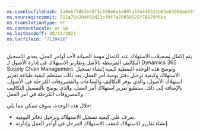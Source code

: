 ```yaml
---
ms.openlocfilehash: 1a0e6738b3b58f1c199e6e1d90fa53e440331b85e63966ee349aa4ac37e086cf
ms.sourcegitcommit: 511a76b204f93d23cf9f7a70059525f79170f6bb
ms.translationtype: HT
ms.contentlocale: ar-SA
ms.lasthandoff: 08/11/2021
ms.locfileid: "7139426"
---
```

يتم إكمال تسجيلات الاستهلاك عند اكتمال مهمة الصيانة لأحد أوامر العمل. يغذي التسجيل التكاليف المرتبطة بالأصل وتقارير الاستهلاك في إدارة الأصول لـ Dynamics 365 Supply Chain Management. وتوضح هذه الوحدة النمطية كيفية إنشاء تسجيل الاستهلاك وكيفية ترحيل دفتر يومية أمر العمل. بعد ذلك، ستتعلم كيفية طباعة تقرير استهلاك الأصول، والذي يوفر التكاليف والساعات والمصروفات المُرحلة في الأصول. بالإضافة إلى ذلك، ستطبع تقرير استهلاك أمر العمل، والذي يوضح بالتفصيل التكاليف والمصروفات المُرحلة في أمر العمل.
 
خلال هذه الوحدة، سوف تتمكن مما يلي: 

- تعرف على كيفية تسجيل الاستهلاك وترحيل دفاتر اليومية. 
- إنشاء تقارير الاستهلاك لتعقب الاستهلاك المرحل في أوامر العمل وإدارته.

